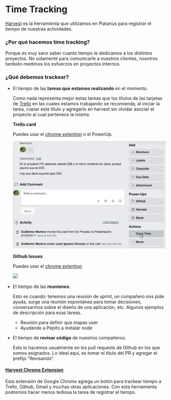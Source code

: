 Time Tracking
=============

[Harvest](https://platanus.harvestapp.com) es la herramienta que utilizamos en Platanus para registrar el tiempo de nuestras actividades.

### ¿Por qué hacemos time tracking?

Porque es muy sano saber cuanto tiempo le dedicamos a los distintos proyectos. No solamente para comunicarle a nuestros clientes, nosotros también medimos los esfuerzos en proyectos internos.

### ¿Qué debemos trackear?

- El tiempo de las **tareas que estamos realizando** en el momento.

  Como nada representa mejor estas tareas que los títulos de las tarjetas de [Trello](trello.md) en las cuales estamos trabajando se recomienda, al iniciar la tarea, copiar este título y agregarlo en harvest sin olvidar asociar el proyecto al cual pertenece la misma.

  **Trello card**

  Puedes usar el [chrome extention](#harvest-chrome-extension) o el PowerUp.

  <img src="./assets/harvest-trello.gif" />

  **Github Issues**

  Puedes usar el [chrome extention](#harvest-chrome-extension)

  <img src="./assets/harvest-github.gif" />

- El tiempo de las **reuniones**.

  Esto es cuando: tenemos una reunión de sprint, un compañero nos pide ayuda, surge una reunión espontánea para tomar decisiones, conversarmos sobre el diseño de una aplicación, etc. Algunos ejemplos de descripción para esas tareas.

  - Reunión para definir que mapas user
  - Ayudando a Pepito a instalar node

- El tiempo de **revisar código** de nuestros compañeros.

  Esto lo hacemos usualmente en los pull requests de Github en los que somos asignados. Lo ideal aquí, es tomar el título del PR y agregar el prefijo "Revisando".

#### [Harvest Chrome Extension](https://chrome.google.com/webstore/detail/harvest-time-tracker/fbpiglieekigmkeebmeohkelfpjjlaia)

Esta extensión de Google Chrome agrega un botón para trackear tiempo a Trello, Github, Gmail y muchas otras aplicaciones. Con esta herramienta podremos hacer menos tediosa la tarea de registrar el tiempo.

